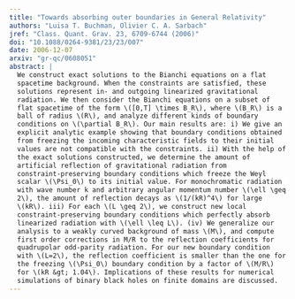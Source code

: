 ```yaml
---
title: "Towards absorbing outer boundaries in General Relativity"
authors: "Luisa T. Buchman, Olivier C. A. Sarbach"
jref: "Class. Quant. Grav. 23, 6709-6744 (2006)"
doi: "10.1088/0264-9381/23/23/007"
date: 2006-12-07
arxiv: "gr-qc/0608051"
abstract: |
  We construct exact solutions to the Bianchi equations on a flat
  spacetime background. When the constraints are satisfied, these
  solutions represent in- and outgoing linearized gravitational
  radiation. We then consider the Bianchi equations on a subset of
  flat spacetime of the form \([0,T] \times B_R\), where \(B_R\) is a
  ball of radius \(R\), and analyze different kinds of boundary
  conditions on \(\partial B_R\). Our main results are: i) We give an
  explicit analytic example showing that boundary conditions obtained
  from freezing the incoming characteristic fields to their initial
  values are not compatible with the constraints. ii) With the help of
  the exact solutions constructed, we determine the amount of
  artificial reflection of gravitational radiation from
  constraint-preserving boundary conditions which freeze the Weyl
  scalar \(\Psi_0\) to its initial value. For monochromatic radiation
  with wave number k and arbitrary angular momentum number \(\ell \geq
  2\), the amount of reflection decays as \(1/(kR)^4\) for large
  \(kR\). iii) For each \(L \geq 2\), we construct new local
  constraint-preserving boundary conditions which perfectly absorb
  linearized radiation with \(\ell \leq L\). (iv) We generalize our
  analysis to a weakly curved background of mass \(M\), and compute
  first order corrections in M/R to the reflection coefficients for
  quadrupolar odd-parity radiation. For our new boundary condition
  with \(L=2\), the reflection coefficient is smaller than the one for
  the freezing \(\Psi_0\) boundary condition by a factor of \(M/R\)
  for \(kR &gt; 1.04\). Implications of these results for numerical
  simulations of binary black holes on finite domains are discussed.
---
```

